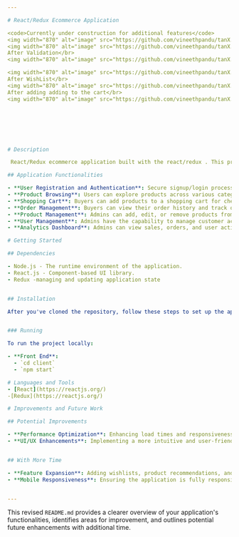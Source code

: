 ```yaml
---

# React/Redux Ecommerce Application

<code>Currently under construction for additional features</code>
<img width="870" alt="image" src="https://github.com/vineethpandu/tanX.fi-Frontend_Ass-20BIT0063-/assets/80325182/38ecc81c-0197-4432-a0a9-67435fd5416e"></br>
<img width="870" alt="image" src="https://github.com/vineethpandu/tanX.fi-Frontend_Ass-20BIT0063-/assets/80325182/f98a60dd-243c-4193-9b39-281cbaf8477a"> </br>
After Validation</br>
<img width="870" alt="image" src="https://github.com/vineethpandu/tanX.fi-Frontend_Ass-20BIT0063-/assets/80325182/95805cdd-41d7-4b86-abd8-d2754d8f65ea"></br>

<img width="870" alt="image" src="https://github.com/vineethpandu/tanX.fi-Frontend_Ass-20BIT0063-/assets/80325182/c98f80c3-0b90-408a-a785-b87be81b3ecf"></br>
After WishList</br>
<img width="870" alt="image" src="https://github.com/vineethpandu/tanX.fi-Frontend_Ass-20BIT0063-/assets/80325182/a72a46da-9f43-4163-b76b-0afa6f8dff0d"></br>
After adding adding to the cart</br>
<img width="870" alt="image" src="https://github.com/vineethpandu/tanX.fi-Frontend_Ass-20BIT0063-/assets/80325182/6f278934-1637-4132-88ad-49f36d35e32b"></br>







# Description

 React/Redux ecommerce application built with the react/redux . This project is designed to offer a comprehensive online shopping experience for buyers and an efficient management system for admins.

## Application Functionalities

- **User Registration and Authentication**: Secure signup/login processes for buyers and admins.
- **Product Browsing**: Users can explore products across various categories.
- **Shopping Cart**: Buyers can add products to a shopping cart for checkout.
- **Order Management**: Buyers can view their order history and track order status.
- **Product Management**: Admins can add, edit, or remove products from the marketplace.
- **User Management**: Admins have the capability to manage customer accounts.
- **Analytics Dashboard**: Admins can view sales, orders, and user activity analytics.

# Getting Started

## Dependencies

- Node.js - The runtime environment of the application.
- React.js - Component-based UI library.
- Redux -managing and updating application state


## Installation

After you've cloned the repository, follow these steps to set up the application:


### Running

To run the project locally:

- **Front End**:
  - `cd client`
  - `npm start`

# Languages and Tools
- [React](https://reactjs.org/)
-[Redux](https://reactjs.org/)

# Improvements and Future Work

## Potential Improvements

- **Performance Optimization**: Enhancing load times and responsiveness across the platform.
- **UI/UX Enhancements**: Implementing a more intuitive and user-friendly interface design.


## With More Time

- **Feature Expansion**: Adding wishlists, product recommendations, and customer reviews.
- **Mobile Responsiveness**: Ensuring the application is fully responsive on various mobile devices and screen sizes.


---
```


This revised `README.md` provides a clearer overview of your application's functionalities, identifies areas for improvement, and outlines potential future enhancements with additional time.
